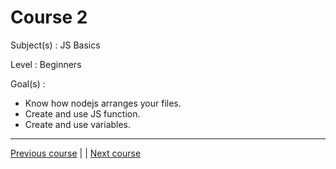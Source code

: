 # Course 2

Subject(s) : JS Basics

Level : Beginners

Goal(s) :
- Know how nodejs arranges your files.
- Create and use JS function.
- Create and use variables.

---

[Previous course](../course01/) | | [Next course](../course03/)

